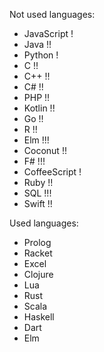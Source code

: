 Not used languages:
 * JavaScript !
 * Java !!
 * Python !
 * C !!
 * C++ !!
 * C# !!
 * PHP !!
 * Kotlin !!
 * Go !!
 * R !!
 * Elm !!!
 * Coconut !!
 * F# !!!
 * CoffeeScript !
 * Ruby !!
 * SQL !!!
 * Swift !!

Used languages:
 * Prolog
 * Racket
 * Excel
 * Clojure
 * Lua
 * Rust
 * Scala
 * Haskell
 * Dart
 * Elm
